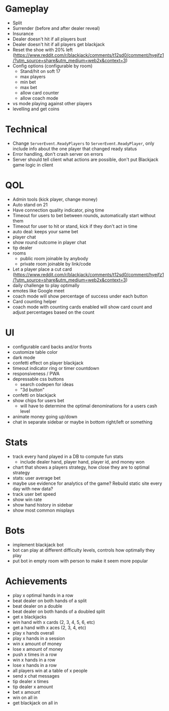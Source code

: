 # Gameplay
- Split
- Surrender (before and after dealer reveal)
- Insurance
- Dealer doesn't hit if all players bust
- Dealer doesn't hit if all players get blackjack
- Reset the shoe with 20% left (https://www.reddit.com/r/blackjack/comments/t12sd0/comment/hyejfz1/?utm_source=share&utm_medium=web2x&context=3)
- Config options (configurable by room)
  - Stand/hit on soft 17
  - max players
  - min bet
  - max bet
  - allow card counter
  - allow coach mode
- vs mode playing against other players
- levelling and get coins


# Technical
- Change `ServerEvent.ReadyPlayers` to `ServerEvent.ReadyPlayer`, only include info about the one player that changed ready status
- Error handling, don't crash server on errors
- Server should tell client what actions are possible, don't put Blackjack game logic in client


# QOL
- Admin tools (kick player, change money)
- Auto stand on 21
- Have connection quality indicator, ping time
- Timeout for users to bet between rounds, automatically start without them
- Timeout for user to hit or stand, kick if they don't act in time
- auto deal: keeps your same bet
- player chat
- show round outcome in player chat
- tip dealer
- rooms
  - public room joinable by anybody
  - private room joinable by link/code
- Let a player place a cut card (https://www.reddit.com/r/blackjack/comments/t12sd0/comment/hyejfz1/?utm_source=share&utm_medium=web2x&context=3)
- daily challenge to play optimally 
- emotes like Google meet
- coach mode will show percentage of success under each button
- Card counting helper
- coach mode with counting cards enabled will show card count and adjust percentages based on the count


# UI
- configurable card backs and/or fronts
- customize table color
- dark mode
- confetti effect on player blackjack
- timeout indicator ring or timer countdown
- responsiveness / PWA
- depressable css buttons
  - search codepen for ideas
  - "3d button"
- confetti on blackjack
- show chips for users bet
  - will have to determine the optimal denominations for a users cash level
- animate money going up/down
- chat in separate sidebar or maybe in bottom right/left or something


# Stats
- track every hand played in a DB to compute fun stats
  - include dealer hand, player hand, player id, and money won
- chart that shows a players strategy, how close they are to optimal strategy
- stats: user average bet
- maybe use evidence for analytics of the game? Rebuild static site every day with new data?
- track user bet speed
- show win rate
- show hand history in sidebar
- show most common misplays


# Bots
- implement blackjack bot
- bot can play at different difficulty levels, controls how optimally they play
- put bot in empty room with person to make it seem more popular


# Achievements
- play x optimal hands in a row
- beat dealer on both hands of a split
- beat dealer on a double
- beat dealer on both hands of a doubled split
- get x blackjacks
- win hand with x cards (2, 3, 4, 5, 6, etc)
- get a hand with x aces (2, 3, 4, etc)
- play x hands overall
- play x hands in a session
- win x amount of money
- lose x amount of money
- push x times in a row
- win x hands in a row
- lose x hands in a row
- all players win at a table of x people
- send x chat messages
- tip dealer x times
- tip dealer x amount
- bet x amount
- win on all in
- get blackjack on all in
